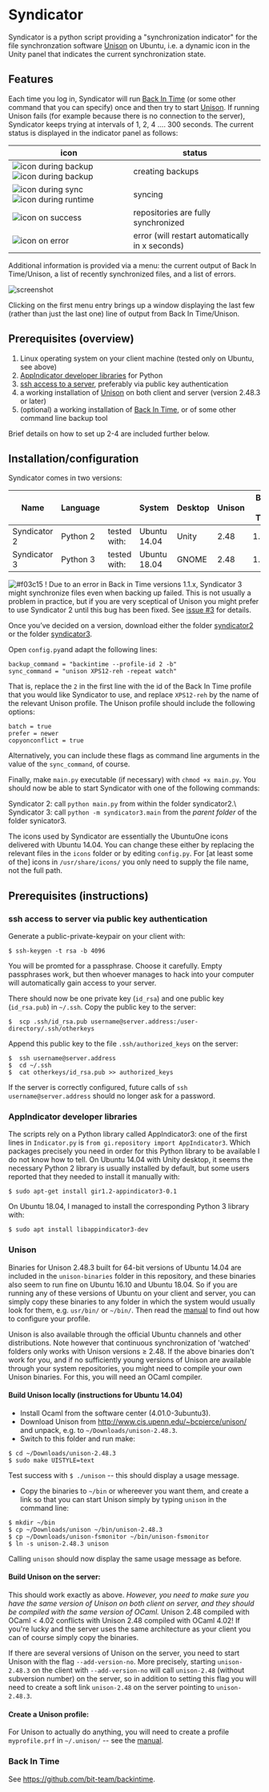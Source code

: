 # Syndicator
Syndicator is a python script providing a "synchronization indicator" for the file synchronzation software [Unison](http://www.cis.upenn.edu/~bcpierce/unison/download/releases/stable/unison-manual.html) on Ubuntu, i.e. a dynamic icon in the Unity panel that indicates the current synchronization state.  

## Features
Each time you log in, Syndicator will run [Back In Time](http://backintime.le-web.org/) (or some other command that you can specify) once and then try to start [Unison](http://www.cis.upenn.edu/~bcpierce/unison/download/releases/stable/unison-manual.html).  If running Unison fails (for example because there is no connection to the server), Syndicator keeps trying at intervals of 1, 2, 4 .... 300 seconds.  The current status is displayed in the indicator panel as follows:

icon | status
-----|--------
![icon during backup](https://rawgithub.com/TentativeConvert/Syndicator/master/icons/backup1.svg)  ![icon during backup](https://rawgithub.com/TentativeConvert/Syndicator/master/icons/backup2.svg) | creating backups
![icon during sync](https://rawgithub.com/TentativeConvert/Syndicator/master/icons/sync1.svg)  ![icon during runtime](https://rawgithub.com/TentativeConvert/Syndicator/master/icons/sync2.svg) | syncing
![icon on success](https://rawgithub.com/TentativeConvert/Syndicator/master/icons/sync-good.svg) | repositories are fully synchronized
![icon on error](https://rawgithub.com/TentativeConvert/Syndicator/master/icons/sync-error.svg) | error (will restart automatically in x seconds)

Additional information is provided via a menu: the current output of Back In Time/Unison, a list of recently synchronized files, and a list of errors.  

![screenshot](documentation/screenshot.png)

Clicking on the first menu entry brings up a window displaying the last few (rather than just the last one) line of output from Back In Time/Unison.

## Prerequisites (overview)
1.  Linux operating system on your client machine (tested only on Ubuntu, see above)
2.  [AppIndicator developer libraries](#appindicator-developer-libraries) for Python
2.  [ssh access to a server](#ssh-access-to-server-via-public-key-authentication), preferably via public key authentication
3.  a working installation of [Unison](#unison) on both client and server (version 2.48.3 or later)
4.  (optional) a working installation of [Back In Time](#back-in-time), or of some other command line backup tool

Brief details on how to set up 2-4 are included further below.

## Installation/configuration

Syndicator comes in two versions:

Name | Language |    | System | Desktop | Unison | Back in Time 
-----|----------|---|--------|---|---|---
Syndicator 2 | Python 2 | tested with:  | Ubuntu 14.04 | Unity | 2.48 | 1.0.34
Syndicator 3 | Python 3 | tested with:  | Ubuntu 18.04 | GNOME | 2.48 | 1.1.24 

![#f03c15](https://placehold.it/15/f03c15/000000?text=+) ! Due to an error in Back in Time versions 1.1.x, Syndicator 3 might synchronize files even when backing up failed. This is not usually a problem in practice, but if you are very sceptical of Unison you might prefer to use Syndicator 2 until this bug has been fixed.  See [issue #3](https://github.com/TentativeConvert/Syndicator/issues/3) for details.

Once you’ve decided on a version, download either the folder [syndicator2](https://minhaskamal.github.io/DownGit/#/home?url=https://github.com/TentativeConvert/Syndicator/tree/master/syndicator2) or the folder  [syndicator3](https://minhaskamal.github.io/DownGit/#/home?url=https://github.com/TentativeConvert/Syndicator/tree/master/syndicator3).

Open `config.py`and adapt the following lines:
```
backup_command = "backintime --profile-id 2 -b"
sync_command = "unison XPS12-reh -repeat watch"
```
That is, replace the `2` in the first line with the id of the Back In Time profile that you would like Syndicator to use, and replace `XPS12-reh` by the name of the relevant Unison profile.  The Unison profile should include the following options:
```
batch = true
prefer = newer
copyonconflict = true
```
Alternatively, you can include these flags as command line arguments in the value of the `sync_command`, of course. 

Finally, make `main.py` executable (if necessary) with `chmod +x main.py`.
You should now be able to start Syndicator with one of the following commands:

Syndicator 2: call `python main.py` from within the folder syndicator2.\\
Syndicator 3: call `python -m syndicator3.main` from the *parent folder* of the folder synicator3.

The icons used by Syndicator are essentially the UbuntuOne icons delivered with Ubuntu 14.04.  You can change these either by replacing the relevant files in the `icons` folder or by editing `config.py`.  For [at least some of the] icons in `/usr/share/icons/` you only need to supply the file name, not the full path.  

## Prerequisites (instructions)
### ssh access to server via public key authentication
Generate a public-private-keypair on your client with:
```
$ ssh-keygen -t rsa -b 4096
```
You will be promted for a passphrase.  Choose it carefully.  Empty passphrases work, but then whoever manages to hack into your computer will automatically gain access to your server.

There should now be one private key (`id_rsa`) and one public key (`id_rsa.pub`) in `~/.ssh`.
Copy the public key to the server:
```
$  scp .ssh/id_rsa.pub username@server.address:/user-directory/.ssh/otherkeys
```
Append this public key to the file `.ssh/authorized_keys` on the server:
```
$  ssh username@server.address
$  cd ~/.ssh
$  cat otherkeys/id_rsa.pub >> authorized_keys
```
If the server is correctly configured, future calls of `ssh username@server.address` should no longer ask for a password.  

### AppIndicator developer libraries
The scripts rely on a Python library called AppIndicator3: one of the first lines in `Indicator.py` is `from gi.repository import AppIndicator3`.  Which packages precisely you need in order for this Python library to be available I do not know how to tell.  On Ubuntu 14.04 with Unity desktop, it seems the necessary Python 2 library is usually installed by default, but some users reported that they needed to install it manually with:
```
$ sudo apt-get install gir1.2-appindicator3-0.1
```
On Ubuntu 18.04, I managed to install the corresponding Python 3 library with:
```
$ sudo apt install libappindicator3-dev 
```

### Unison
Binaries for Unison 2.48.3 built for 64-bit versions of  Ubuntu 14.04  are included in the `unison-binaries` folder in this repository, and these binaries also seem to run fine on Ubuntu 16.10 and Ubuntu 18.04.  So if you are running any of these versions of Ubuntu on your client and server, you can simply copy these binaries to any folder in which the system would usually look for them, e.g. `usr/bin/` or `~/bin/`.  Then read the [manual](http://www.cis.upenn.edu/~bcpierce/unison/download/releases/stable/unison-manual.html) to find out how to configure your profile.

Unison is also available through the official Ubuntu channels and other distributions.  Note however that continuous synchronization of 'watched' folders only works with Unison versions ≥ 2.48.  If the above binaries don't work for you, and if no sufficiently young versions of Unison are available through your system repositories, you might need to compile your own Unison binaries.  For this, you will need an OCaml compiler.  

#### Build Unison locally (instructions for Ubuntu 14.04)
- Install Ocaml from the software center (4.01.0-3ubuntu3).
- Download Unison from http://www.cis.upenn.edu/~bcpierce/unison/ and unpack, e.g. to `~/Downloads/unison-2.48.3`.
- Switch to this folder and run make:
``` 
$ cd ~/Downloads/unison-2.48.3
$ sudo make UISTYLE=text
```
  Test success with `$ ./unison` -- this should display a usage message.  
- Copy the binaries to `~/bin` or whereever you want them, and create a link so that you can start Unison simply by typing `unison` in the command line:
```
$ mkdir ~/bin
$ cp ~/Downloads/unison ~/bin/unison-2.48.3
$ cp ~/Downloads/unison-fsmonitor ~/bin/unison-fsmonitor
$ ln -s unison-2.48.3 unison
```
Calling `unison` should now display the same usage message as before.  

#### Build Unison on the server:    
This should work exactly as above.  *However, you need to make sure you have the same version of Unison on both client on server, and they should be compiled with the same version of OCaml.*  Unison 2.48 compiled with OCaml < 4.02 conflicts with Unison 2.48 compiled with OCaml 4.02!  If you're lucky and the server uses the same architecture as your client you can of course simply copy the binaries. 

If there are several versions of Unison on the server, you need to start Unison with the flag `--add-version-no`.  More precisely, starting `unison-2.48.3` on the client with `--add-version-no` will call `unison-2.48` (without subversion number) on the server, so in addition to setting this flag you will need to create a soft link `unison-2.48` on the server pointing to `unison-2.48.3`.

#### Create a Unison profile:
For Unison to actually do anything, you will need to create a profile `myprofile.prf` in `~/.unison/` -- see the [manual](http://www.cis.upenn.edu/~bcpierce/unison/download/releases/stable/unison-manual.html).

### Back In Time
See https://github.com/bit-team/backintime.
